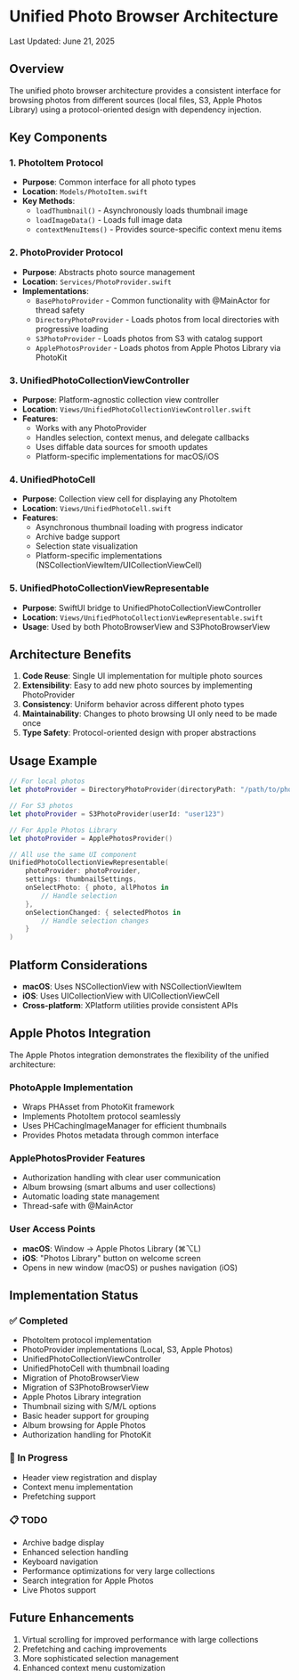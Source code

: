 # Unified Photo Browser Architecture

Last Updated: June 21, 2025

## Overview

The unified photo browser architecture provides a consistent interface for browsing photos from different sources (local files, S3, Apple Photos Library) using a protocol-oriented design with dependency injection.

## Key Components

### 1. PhotoItem Protocol
- **Purpose**: Common interface for all photo types
- **Location**: `Models/PhotoItem.swift`
- **Key Methods**:
  - `loadThumbnail()` - Asynchronously loads thumbnail image
  - `loadImageData()` - Loads full image data
  - `contextMenuItems()` - Provides source-specific context menu items

### 2. PhotoProvider Protocol
- **Purpose**: Abstracts photo source management
- **Location**: `Services/PhotoProvider.swift`
- **Implementations**:
  - `BasePhotoProvider` - Common functionality with @MainActor for thread safety
  - `DirectoryPhotoProvider` - Loads photos from local directories with progressive loading
  - `S3PhotoProvider` - Loads photos from S3 with catalog support
  - `ApplePhotosProvider` - Loads photos from Apple Photos Library via PhotoKit

### 3. UnifiedPhotoCollectionViewController
- **Purpose**: Platform-agnostic collection view controller
- **Location**: `Views/UnifiedPhotoCollectionViewController.swift`
- **Features**:
  - Works with any PhotoProvider
  - Handles selection, context menus, and delegate callbacks
  - Uses diffable data sources for smooth updates
  - Platform-specific implementations for macOS/iOS

### 4. UnifiedPhotoCell
- **Purpose**: Collection view cell for displaying any PhotoItem
- **Location**: `Views/UnifiedPhotoCell.swift`
- **Features**:
  - Asynchronous thumbnail loading with progress indicator
  - Archive badge support
  - Selection state visualization
  - Platform-specific implementations (NSCollectionViewItem/UICollectionViewCell)

### 5. UnifiedPhotoCollectionViewRepresentable
- **Purpose**: SwiftUI bridge to UnifiedPhotoCollectionViewController
- **Location**: `Views/UnifiedPhotoCollectionViewRepresentable.swift`
- **Usage**: Used by both PhotoBrowserView and S3PhotoBrowserView

## Architecture Benefits

1. **Code Reuse**: Single UI implementation for multiple photo sources
2. **Extensibility**: Easy to add new photo sources by implementing PhotoProvider
3. **Consistency**: Uniform behavior across different photo types
4. **Maintainability**: Changes to photo browsing UI only need to be made once
5. **Type Safety**: Protocol-oriented design with proper abstractions

## Usage Example

```swift
// For local photos
let photoProvider = DirectoryPhotoProvider(directoryPath: "/path/to/photos")

// For S3 photos
let photoProvider = S3PhotoProvider(userId: "user123")

// For Apple Photos Library
let photoProvider = ApplePhotosProvider()

// All use the same UI component
UnifiedPhotoCollectionViewRepresentable(
    photoProvider: photoProvider,
    settings: thumbnailSettings,
    onSelectPhoto: { photo, allPhotos in
        // Handle selection
    },
    onSelectionChanged: { selectedPhotos in
        // Handle selection changes
    }
)
```

## Platform Considerations

- **macOS**: Uses NSCollectionView with NSCollectionViewItem
- **iOS**: Uses UICollectionView with UICollectionViewCell
- **Cross-platform**: XPlatform utilities provide consistent APIs

## Apple Photos Integration

The Apple Photos integration demonstrates the flexibility of the unified architecture:

### PhotoApple Implementation
- Wraps PHAsset from PhotoKit framework
- Implements PhotoItem protocol seamlessly
- Uses PHCachingImageManager for efficient thumbnails
- Provides Photos metadata through common interface

### ApplePhotosProvider Features
- Authorization handling with clear user communication
- Album browsing (smart albums and user collections)
- Automatic loading state management
- Thread-safe with @MainActor

### User Access Points
- **macOS**: Window → Apple Photos Library (⌘⌥L)
- **iOS**: "Photos Library" button on welcome screen
- Opens in new window (macOS) or pushes navigation (iOS)

## Implementation Status

### ✅ Completed
- PhotoItem protocol implementation
- PhotoProvider implementations (Local, S3, Apple Photos)
- UnifiedPhotoCollectionViewController
- UnifiedPhotoCell with thumbnail loading
- Migration of PhotoBrowserView
- Migration of S3PhotoBrowserView
- Apple Photos Library integration
- Thumbnail sizing with S/M/L options
- Basic header support for grouping
- Album browsing for Apple Photos
- Authorization handling for PhotoKit

### 🚧 In Progress
- Header view registration and display
- Context menu implementation
- Prefetching support

### 📋 TODO
- Archive badge display
- Enhanced selection handling
- Keyboard navigation
- Performance optimizations for very large collections
- Search integration for Apple Photos
- Live Photos support

## Future Enhancements

1. Virtual scrolling for improved performance with large collections
2. Prefetching and caching improvements
3. More sophisticated selection management
4. Enhanced context menu customization